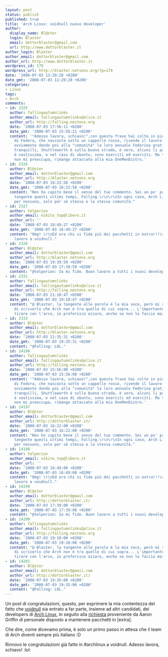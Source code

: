 ```yaml
---
layout: post
status: publish
published: true
title: 'Arch Linux: voidnull nuovo developer'
author:
  display_name: Bl@ster
  login: Blaster
  email: dottorblaster@gmail.com
  url: http://www.dottorblaster.it
author_login: Blaster
author_email: dottorblaster@gmail.com
author_url: http://www.dottorblaster.it
wordpress_id: 179
wordpress_url: http://blaster.netsons.org/?p=179
date: '2008-07-03 13:20:28 +0200'
date_gmt: '2008-07-03 11:20:28 +0200'
categories:
- Linux
tags:
- Arch
comments:
- id: 2325
  author: fallingautumnlinks
  author_email: fallingautumnlinks@alice.it
  author_url: http://falling.nestons.org
  date: '2008-07-03 17:56:11 +0200'
  date_gmt: '2008-07-03 15:56:11 +0200'
  content: '"Adesso lavora, schiavo!",con questa frase hai colto in pieno l''idea
    di Fedora, che nascosta sotto un cappello rosso, rivende il lavoro della comunità,
    ovviamente dando poi alla "comunità" la loro annuale Fedorina gratis... Comunque
    tranquilli, Shuttleworth è sulla buona strada, è vero, alcuni li paga, ma la comunità
    è vastissima, e nel caso di ubuntu, sono eserciti ed eserciti. Ma tutto questo
    non mi preoccupa, rimango attaccato alla mia OneMenDistro.'
- id: 2326
  author: Bl@ster
  author_email: dottorblaster@gmail.com
  author_url: http://blaster.netsons.org
  date: '2008-07-03 18:22:58 +0200'
  date_gmt: '2008-07-03 16:22:58 +0200'
  content: "Non ho capito bene il senso del tuo commento. Sei un po' partito per la
    tangente questi ultimi tempi, Falling.\r\n\r\nIn ogni caso, Arch Linux non lavora
    per nessuno, solo per sè stessa e la stessa comunità."
- id: 2327
  author: telperion
  author_email: nikita_top@libero.it
  author_url: ''
  date: '2008-07-03 18:49:27 +0200'
  date_gmt: '2008-07-03 16:49:27 +0200'
  content: "Omg! \r\nEd ora chi si fida più dei pacchetti in extra!!!\r\n\r\nLOL\r\nBuon
    lavoro a voidnull."
- id: 2328
  author: Bl@ster
  author_email: dottorblaster@gmail.com
  author_url: http://blaster.netsons.org
  date: '2008-07-03 19:39:59 +0200'
  date_gmt: '2008-07-03 17:39:59 +0200'
  content: "@telperion: Io mi fido. Buon lavoro a tutti i nuovi developers ;)"
- id: 2331
  author: fallingautumnlinks
  author_email: fallingautumnlinks@alice.it
  author_url: http://falling.nestons.org
  date: '2008-07-03 21:10:47 +0200'
  date_gmt: '2008-07-03 19:10:47 +0200'
  content: "@ Blaster, la tangente alle parole è la mia voce, però mi sono dimenticato
    di scriverlo che Arch non è tra quelle di cui sopra... L'importante è che ti piace
    tirare con l'arco, io preferisco oziare, anche se non lo faccio mai..."
- id: 2333
  author: Bl@ster
  author_email: dottorblaster@gmail.com
  author_url: http://blaster.netsons.org
  date: '2008-07-03 21:35:31 +0200'
  date_gmt: '2008-07-03 19:35:31 +0200'
  content: "@Falling: LOL."
- id: 14196
  author: fallingautumnlinks
  author_email: fallingautumnlinks@alice.it
  author_url: http://falling.nestons.org
  date: '2008-07-03 15:56:00 +0200'
  date_gmt: '2008-07-03 15:56:00 +0200'
  content: '"Adesso lavora, schiavo!",con questa frase hai colto in pieno l''idea
    di Fedora, che nascosta sotto un cappello rosso, rivende il lavoro della comunità,
    ovviamente dando poi alla "comunità" la loro annuale Fedorina gratis... Comunque
    tranquilli, Shuttleworth è sulla buona strada, è vero, alcuni li paga, ma la comunità
    è vastissima, e nel caso di ubuntu, sono eserciti ed eserciti. Ma tutto questo
    non mi preoccupa, rimango attaccato alla mia OneMenDistro.'
- id: 14197
  author: Bl@ster
  author_email: dottorblaster@gmail.com
  author_url: http://dottorblaster.it/
  date: '2008-07-03 16:22:00 +0200'
  date_gmt: '2008-07-03 16:22:00 +0200'
  content: "Non ho capito bene il senso del tuo commento. Sei un po' partito per la
    tangente questi ultimi tempi, Falling.\r\n\r\nIn ogni caso, Arch Linux non lavora
    per nessuno, solo per sè stessa e la stessa comunità."
- id: 14198
  author: telperion
  author_email: nikita_top@libero.it
  author_url: ''
  date: '2008-07-03 16:49:00 +0200'
  date_gmt: '2008-07-03 16:49:00 +0200'
  content: "Omg! \r\nEd ora chi si fida più dei pacchetti in extra!!!\r\n\r\nLOL\r\nBuon
    lavoro a voidnull."
- id: 14199
  author: Bl@ster
  author_email: dottorblaster@gmail.com
  author_url: http://dottorblaster.it/
  date: '2008-07-03 17:39:00 +0200'
  date_gmt: '2008-07-03 17:39:00 +0200'
  content: "@telperion: Io mi fido. Buon lavoro a tutti i nuovi developers ;)"
- id: 14200
  author: fallingautumnlinks
  author_email: fallingautumnlinks@alice.it
  author_url: http://falling.nestons.org
  date: '2008-07-03 19:10:00 +0200'
  date_gmt: '2008-07-03 19:10:00 +0200'
  content: "@ Blaster, la tangente alle parole è la mia voce, però mi sono dimenticato
    di scriverlo che Arch non è tra quelle di cui sopra... L'importante è che ti piace
    tirare con l'arco, io preferisco oziare, anche se non lo faccio mai..."
- id: 14201
  author: Bl@ster
  author_email: dottorblaster@gmail.com
  author_url: http://dottorblaster.it/
  date: '2008-07-03 19:35:00 +0200'
  date_gmt: '2008-07-03 19:35:00 +0200'
  content: "@Falling: LOL."
---
```

<p>Un post di congratulazioni, questo, per esprimere la mia contentezza del fatto che <a href="http://www.archlinux.it/forum/profile.php?id=7">voidnull</a> sia entrato a far parte, insieme ad altri candidati, dei developers di <a href="http://archlinux.it">Arch Linux</a>, in seguito alla <a href="http://www.archlinux.it/forum/viewtopic.php?pid=13476#p13476">richiesta</a> proveniente da Aaron Griffin di personale disposto a mantenere pacchetti in [extra].</p>
<p>Che dire, come dicevamo prima, è solo un primo passo in attesa che il team di Arch diventi sempre più italiano :D</p>
<p>Rinnovo le congratulazioni già fatte in #archlinux a voidnull. Adesso lavora, schiavo! :lol:</p>
